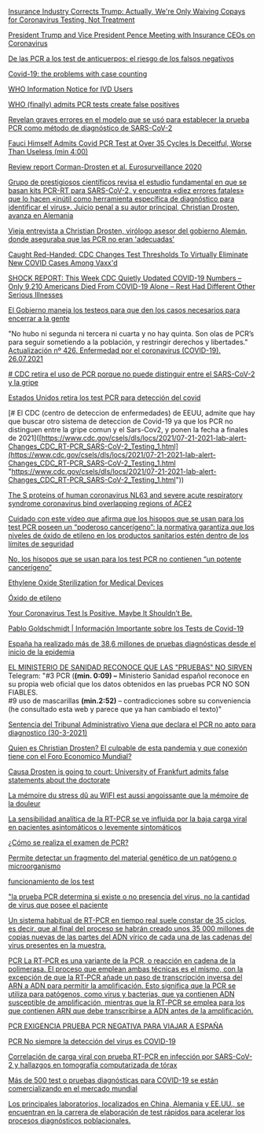 [Insurance Industry Corrects Trump: Actually, We're Only Waiving Copays for Coronavirus Testing, Not Treatment](https://www.commondreams.org/news/2020/03/12/insurance-industry-corrects-trump-actually-were-only-waiving-copays-coronavirus)

[President Trump and Vice President Pence Meeting with Insurance CEOs on Coronavirus](https://www.c-span.org/video/?470210-1/president-vice-president-meet-insurance-ceos-coronavirus)

[De las PCR a los test de anticuerpos: el riesgo de los falsos negativos](https://www.newtral.es/de-las-pcr-a-los-test-de-anticuerpos-el-riesgo-de-los-falsos-negativos/20200420/)

[Covid-19: the problems with case counting](https://www.bmj.com/content/370/bmj.m3374)

[WHO Information Notice for IVD Users](https://web.archive.org/web/20210120083427/https://www.who.int/news/item/14-12-2020-who-information-notice-for-ivd-users)

[WHO (finally) admits PCR tests create false positives](https://off-guardian.org/2020/12/18/who-finally-admits-pcr-tests-create-false-positives/)

[Revelan graves errores en el modelo que se usó para establecer la prueba PCR como método de diagnóstico de SARS-CoV-2](https://www.mentealternativa.com/revelan-graves-errores-en-el-modelo-que-se-uso-para-establecer-la-prueba-pcr-como-metodo-de-diagnostico-de-sars-cov-2/)

[Fauci Himself Admits Covid PCR Test at Over 35 Cycles Is Deceitful, Worse Than Useless (min 4:00)](https://lbry.tv/@mentealt:1/Covid-PCR-Test:3)

[Review report Corman-Drosten et al. Eurosurveillance 2020](https://cormandrostenreview.com/report/)

[Grupo de prestigiosos científicos revisa el estudio fundamental en que se basan kits PCR-RT para SARS-CoV-2, y encuentra «diez errores fatales» que lo hacen «inútil como herramienta específica de diagnóstico para identificar el virus». Juicio penal a su autor principal, Christian Drosten, avanza en Alemania](https://extramurosrevista.org/grupo-de-prestigiosos-cientificos-revisa-el-estudio-fundamental-en-que-se-basan-kits-pcr-rt-y-encuentra-diez-errores-fatales-que-lo-hacen-inutil-como-herramienta-especifica-de-diagnostico-para-i/)

[Vieja entrevista a Christian Drosten, virólogo asesor del gobierno Alemán, donde aseguraba que las PCR no eran 'adecuadas'](https://trikooba.com/salio-a-la-luz-una-vieja-entrevista-de-christian-drosten-el-virologo-asesor-del-gobierno-aleman-donde-consideraba-que-las-pruebas-de-pcr-no-eran-adecuadas/)

[Caught Red-Handed: CDC Changes Test Thresholds To Virtually Eliminate New COVID Cases Among Vaxx'd](https://www.zerohedge.com/covid-19/caught-red-handed-cdc-changes-test-thresholds-virtually-eliminate-new-covid-cases-among)

[SHOCK REPORT: This Week CDC Quietly Updated COVID-19 Numbers – Only 9,210 Americans Died From COVID-19 Alone – Rest Had Different Other Serious Illnesses](https://www.thegatewaypundit.com/2020/08/shock-report-week-cdc-quietly-updated-covid-19-numbers-9210-americans-died-covid-19-alone-rest-serious-illnesses/?ff_source=Twitter&ff_campaign=websitesharingbuttons)

[El Gobierno maneja los testeos para que den los casos necesarios para encerrar a la gente](https://pablorossi.cienradios.com/pablo-rossi-gobierno-maneja-testeos-den-casos-necesarios-encerrar-gente/)

"No hubo ni segunda ni tercera ni cuarta y no hay quinta. Son olas de PCR’s para seguir sometiendo a la población, y restringir derechos y libertades."
[Actualización nº 426. Enfermedad por el coronavirus (COVID-19). 26.07.2021](https://www.mscbs.gob.es/profesionales/saludPublica/ccayes/alertasActual/nCov/documentos/Actualizacion_426_COVID-19.pdf)

  [# CDC retira el uso de PCR porque no puede distinguir entre el SARS-CoV-2 y la gripe](https://cienciaysaludnatural.com/cdc-retira-el-uso-de-pcr-porque-no-puede-distinguir-entre-el-sars-cov-2-y-la-gripe/)
  
  [Estados Unidos retira los test PCR para detección del covid](https://odysee.com/@JorgeGuerra:4/EEUU-retira-PCR:5)
  
   [# El CDC (centro de deteccion de enfermedades) de EEUU, admite que hay que buscar otro sistema de deteccion de Covid-19 ya que los PCR no distinguen entre la gripe comun y el Sars-Cov2, y ponen la fecha a finales de 2021]([https://www.cdc.gov/csels/dls/locs/2021/07-21-2021-lab-alert-Changes_CDC_RT-PCR_SARS-CoV-2_Testing_1.html](https://www.cdc.gov/csels/dls/locs/2021/07-21-2021-lab-alert-Changes_CDC_RT-PCR_SARS-CoV-2_Testing_1.html "https://www.cdc.gov/csels/dls/locs/2021/07-21-2021-lab-alert-Changes_CDC_RT-PCR_SARS-CoV-2_Testing_1.html"))
   
[The S proteins of human coronavirus NL63 and severe acute respiratory syndrome coronavirus bind overlapping regions of ACE2](https://www.sciencedirect.com/science/article/pii/S0042682207003236?via%3Dihub)


[Cuidado con este vídeo que afirma que los hisopos que se usan para los test PCR poseen un “poderoso cancerígeno”: la normativa garantiza que los niveles de óxido de etileno en los productos sanitarios estén dentro de los límites de seguridad](https://maldita.es/malditaciencia/20210412/hisopos-test-pcr-poseen-un-poderoso-cancerigeno-oxido-etileno/)

[No, los hisopos que se usan para los test PCR no contienen “un potente cancerígeno”](https://chequeado.com/el-explicador/no-los-hisopos-que-se-usan-para-los-test-pcr-no-contienen-un-potente-cancerigeno/)

[ Ethylene Oxide Sterilization for Medical Devices](https://www.fda.gov/medical-devices/general-hospital-devices-and-supplies/ethylene-oxide-sterilization-medical-devices)

[ Óxido de etileno](https://www.cancer.gov/espanol/cancer/causas-prevencion/riesgo/sustancias/oxido-de-etileno)

[ Your Coronavirus Test Is Positive. Maybe It Shouldn’t Be.](https://www.nytimes.com/2020/08/29/health/coronavirus-testing.html)

[ Pablo Goldschmidt | Información Importante sobre los Tests de Covid-19](https://www.youtube.com/watch?v=VZ9UkobpWXU&ab_channel=RogerBiderbost)

[España ha realizado más de 38,6 millones de pruebas diagnósticas desde el inicio de la epidemia](https://www.mscbs.gob.es/gabinete/notasPrensa.do?metodo=detalle&id=5303)

[ EL MINISTERIO DE SANIDAD RECONOCE QUE LAS "PRUEBAS" NO SIRVEN](https://odysee.com/@HermanosBarea:9/el-ministerio-de-sanidad-reconoce-que:8?&sunset=lbrytv)
Telegram: "#3 PCR (**(min. 0:09) –** Ministerio Sanidad español reconoce en su propia web oficial que los datos obtenidos en las pruebas PCR NO SON FIABLES.  
#9 uso de mascarillas **(min.2:52)** – contradicciones sobre su conveniencia (he consultado esta web y parece que ya han cambiado el texto)"
 
[Sentencia del Tribunal Administrativo Viena que declara el PCR no apto para diagnostico (30-3-2021) ](https://estacionclaridad.com.ar/2021/03/declaran-al-test-pcr-no-apto-para-diagnostico-en-austria/amp/?__twitter_impression=true)  
  
[Quien es Christian Drosten? El culpable de esta pandemia y que conexión tiene con el Foro Economico Mundial?](https://ejercitoremanente.com/2021/01/23/el-virologo-que-introdujo-los-pcr-buscado-por-crimenes-contra-la-humanidad/)
  
[Causa Drosten is going to court: University of Frankfurt admits false statements about the doctorate](https://corona-transition.org/causa-drosten-wird-gerichtsverfahren-uni-frankfurt-raumt-falschaussage-zur)

[La mémoire du stress dû au WIFI est aussi angoissante que la mémoire de la douleur](https://www.kla.tv/index.php?a=showlanguage&lang=fr) 

 [La sensibilidad analítica de la RT-PCR se ve influida por la baja carga viral en pacientes asintomáticos o levemente sintomáticos](http://www.scielo.org.pe/scielo.php?script=sci_arttext&pid=S1727-558X2020000200014)

[¿Cómo se realiza el examen de PCR? ](https://www.clinicaalemana.cl/articulos/detalle/2020/pcr-el-diagnostico-del-coronavirus-covid-19)

[Permite detectar un fragmento del material genético de un patógeno o microorganismo ](https://elglobal.es/industria/que-diferencia-hay-entre-las-pcr-y-los-test-rapidos-para-el-diagnostico-del-covid-19/)

[funcionamiento de los test ](https://www.youtube.com/watch?v=soRvZhFxZEk)

["la prueba PCR determina si existe o no presencia del virus, no la cantidad de virus que posee el paciente](https://www.tucanaldesalud.es/es/tecnologia/articulos/prueba-covid-19-conviene#pcr)

[ Un sistema habitual de RT-PCR en tiempo real suele constar de 35 ciclos, es decir, que al final del proceso se habrán creado unos 35 000 millones de copias nuevas de las partes del ADN vírico de cada una de las cadenas del virus presentes en la muestra. ](https://www.iaea.org/es/newscenter/news/pcr-en-tiempo-real-covid-19)

 [PCR La RT‑PCR es una variante de la PCR, o reacción en cadena de la polimerasa. El proceso que emplean ambas técnicas es el mismo, con la excepción de que la RT‑PCR añade un paso de transcripción inversa del ARN a ADN para permitir la amplificación. Esto significa que la PCR se utiliza para patógenos, como virus y bacterias, que ya contienen ADN susceptible de amplificación, mientras que la RT‑PCR se emplea para los que contienen ARN que debe transcribirse a ADN antes de la amplificación.](https://www.iaea.org/es/enfermedades-infecciosas/deteccion-del-virus-de-la-covid-19-mediante-la-rt-pcr-en-tiempo-real)
 
 [PCR EXIGENCIA PRUEBA PCR NEGATIVA PARA VIAJAR A ESPAÑA](http://www.exteriores.gob.es/Consulados/MEXICO/es/Consulado/Paginas/Articulos/exigenciaPCRnegativa.aspx)

[PCR No siempre la detección del virus es COVID-19 ](https://www.analesdepediatria.org/es-test-pcr-sars-cov-2-persistentemente-positivo--articulo-S1695403320302678)

 [Correlación de carga viral con prueba RT-PCR en infección por SARS-CoV-2 y hallazgos en tomografía computarizada de tórax](https://www.medigraphic.com/pdfs/actmed/am-2020/am204g.pdf)

 [Más de 500 test o pruebas diagnósticas para COVID-19 se están comercializando en el mercado mundial](http://www.scielo.edu.uy/scielo.php?pid=S1688-03902020000400131&script=sci_arttext)
 
[Los principales laboratorios, localizados en China, Alemania y EE.UU., se encuentran en la carrera de elaboración de test rápidos para acelerar los procesos diagnósticos poblacionales. ](https://www.ncbi.nlm.nih.gov/pmc/articles/PMC7556773/)
 
[]()
[]()
[]()
[]()
[]()
[]()
